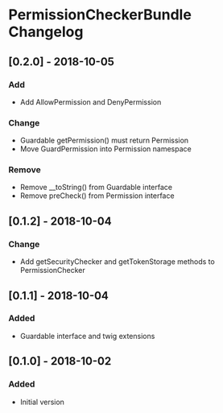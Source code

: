 # PermissionCheckerBundle Changelog

## [0.2.0] - 2018-10-05
### Add
- Add AllowPermission and DenyPermission

### Change
- Guardable getPermission() must return Permission
- Move GuardPermission into Permission namespace

### Remove
- Remove __toString() from Guardable interface
- Remove preCheck() from Permission interface

## [0.1.2] - 2018-10-04
### Change
- Add getSecurityChecker and getTokenStorage methods to PermissionChecker

## [0.1.1] - 2018-10-04
### Added
- Guardable interface and twig extensions

## [0.1.0] - 2018-10-02
### Added
- Initial version
